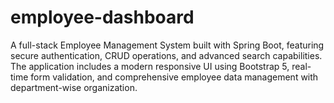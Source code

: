 # employee-dashboard
A full-stack Employee Management System built with Spring Boot, featuring secure authentication, CRUD operations, and advanced search capabilities. The application includes a modern responsive UI using Bootstrap 5, real-time form validation, and comprehensive employee data management with department-wise organization.
